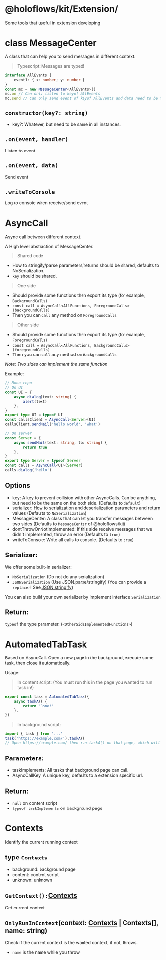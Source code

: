 # @holoflows/kit/Extension/

Some tools that useful in extension developing

# <a id="doc-messagecenter">class MessageCenter</a>

A class that can help you to send messages in different context.

> Typescript: Messages are typed!

```ts
interface AllEvents {
    event1: { x: number; y: number }
}
const mc = new MessageCenter<AllEvents>()
mc.on // Can only listen to keyof AllEvents
mc.send // Can only send event of keyof AllEvents and data need to be type AllEvents[key]
```

## <a id="doc-messagecenter-new">`constructor(key?: string)`</a>

-   key?: Whatever, but need to be same in all instances.

## <a id="doc-messagecenter-on">`.on(event, handler)`</a>

Listen to event

## <a id="doc-messagecenter-send">`.on(event, data)`</a>

Send event

## <a id="doc-messagecenter-writeToConsole">`.writeToConsole`</a>

Log to console when receive/send event

# <a id="doc-asynccall">AsyncCall</a>

Async call between different context.

A High level abstraction of MessageCenter.

> Shared code

-   How to stringify/parse parameters/returns should be shared, defaults to NoSerialization.
-   `key` should be shared.

> One side

-   Should provide some functions then export its type (for example, `BackgroundCalls`)
-   `const call = AsyncCall<AllFunctions, ForegroundCalls>(backgroundCalls)`
-   Then you can `call` any method on `ForegroundCalls`

> Other side

-   Should provide some functions then export its type (for example, `ForegroundCalls`)
-   `const call = AsyncCall<AllFunctions, BackgroundCalls>(foregroundCalls)`
-   Then you can `call` any method on `BackgroundCalls`

_Note: Two sides can implement the same function_

Example:

```typescript
// Mono repo
// On UI
const UI = {
    async dialog(text: string) {
        alert(text)
    },
}
export type UI = typeof UI
const callsClient = AsyncCall<Server>(UI)
callsClient.sendMail('hello world', 'what')

// On server
const Server = {
    async sendMail(text: string, to: string) {
        return true
    },
}
export type Server = typeof Server
const calls = AsyncCall<UI>(Server)
calls.dialog('hello')
```

## Options

-   key: A key to prevent collision with other AsyncCalls. Can be anything, but need to be the same on the both side. (Defaults to `default`)
-   serializer: How to serialization and deserialization parameters and return values (Defaults to `NoSerialization`)
-   MessageCenter: A class that can let you transfer messages between two sides (Defaults to `MessageCenter` of @holoflows/kit)
-   dontThrowOnNotImplemented: If this side receive messages that we didn't implemented, throw an error (Defaults to `true`)
-   writeToConsole: Write all calls to console. (Defaults to `true`)

## Serializer:

We offer some built-in serializer:

-   `NoSerialization` (Do not do any serialization)
-   `JSONSerialization` (Use JSON.parse/stringify) (You can provide a `replacer`! See [JSON.stringify](https://mdn.io/JSON.stringify))

You can also build your own serializer by implement interface `Serialization`

## Return:

`typeof` the type parameter. (`<OtherSideImplementedFunctions>`)

# <a id="doc-automatedtabtask">AutomatedTabTask</a>

Based on AsyncCall. Open a new page in the background, execute some task, then close it automatically.

Usage:

> In content script: (You must run this in the page you wanted to run task in!)

```ts
export const task = AutomatedTabTask({
    async taskA() {
        return 'Done!'
    },
})
```

> In background script:

```ts
import { task } from '...'
task('https://example.com/').taskA()
// Open https://example.com/ then run taskA() on that page, which will return 'Done!'
```

## Parameters:

-   taskImplements: All tasks that background page can call.
-   AsyncCallKey: A unique key, defaults to a extension specific url.

## Return:

-   `null` on content script
-   `typeof taskImplements` on background page

# <a id="doc-contexts">Contexts</a>

Identify the current running context

## <a id="doc-contexts-contexts">type `Contexts`</a>

-   background: background page
-   content: content script
-   unknown: unknown

## <a id="doc-contexts-getcontext">`GetContext():`<a href="#doc-contexts-contexts">Contexts</a></a>

Get current context

## <a id="doc-contexts-onlyrunincontext">`OnlyRunInContext`(context: <a href="#doc-contexts-contexts">Contexts</a> | Contexts[], name: string)</a>

Check if the current context is the wanted context, if not, throws.

-   `name` is the name while you throw
